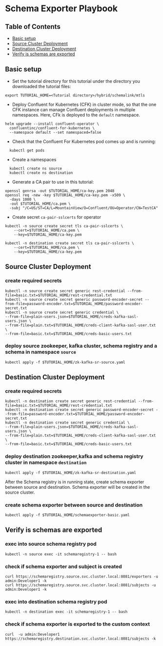 # Schema Exporter Playbook

## Table of Contents

- [Basic setup](#basic-setup)
- [Source Cluster Deployment](#source-cluster-deployment)
- [Destination Cluster Deployment](#destination-cluster-deployment)
- [Verify is schemas are exported](#verify-is-schemas-are-exported)

## Basic setup
- Set the tutorial directory for this tutorial under the directory you downloaded
  the tutorial files:
```
export TUTORIAL_HOME=<Tutorial directory>/hybrid/schemalink/mtls
```

- Deploy Confluent for Kubernetes (CFK) in cluster mode, so that the one CFK instance can manage Confluent deployments in multiple namespaces. Here, CFk is deployed to the `default` namespace.

```
helm upgrade --install confluent-operator \
  confluentinc/confluent-for-kubernetes \
  --namespace default --set namespaced=false
```
- Check that the Confluent For Kubernetes pod comes up and is running:
```
  kubectl get pods
```

- Create a namespaces

```
  kubectl create ns source
  kubectl create ns destination
```

- Generate a CA pair to use in this tutorial:
```
openssl genrsa -out $TUTORIAL_HOME/ca-key.pem 2048
openssl req -new -key $TUTORIAL_HOME/ca-key.pem -x509 \
  -days 1000 \
  -out $TUTORIAL_HOME/ca.pem \
  -subj "/C=US/ST=CA/L=MountainView/O=Confluent/OU=Operator/CN=TestCA"
```  

- Create secret `ca-pair-sslcerts` for operator
```
kubectl -n source create secret tls ca-pair-sslcerts \
    --cert=$TUTORIAL_HOME/ca.pem \
    --key=$TUTORIAL_HOME/ca-key.pem 

kubectl -n destination create secret tls ca-pair-sslcerts \
    --cert=$TUTORIAL_HOME/ca.pem \
    --key=$TUTORIAL_HOME/ca-key.pem   

```

## Source Cluster Deployment

### create required secrets
    kubectl -n source create secret generic rest-credential --from-file=basic.txt=$TUTORIAL_HOME/rest-credential.txt
    kubectl -n source create secret generic password-encoder-secret --from-file=password-encoder.txt=$TUTORIAL_HOME/password-encoder-secret.txt
    kubectl -n source create secret generic credential \
    --from-file=plain-users.json=$TUTORIAL_HOME/creds-kafka-sasl-users.json \
    --from-file=plain.txt=$TUTORIAL_HOME/creds-client-kafka-sasl-user.txt \
    --from-file=basic.txt=$TUTORIAL_HOME/creds-basic-users.txt

### deploy source zookeeper, kafka cluster, schema registry and a schema in namespace `source`

    kubectl apply -f $TUTORIAL_HOME/zk-kafka-sr-source.yaml

## Destination Cluster Deployment
### create required secrets
    kubectl -n destination create secret generic rest-credential --from-file=basic.txt=$TUTORIAL_HOME/rest-credential.txt
    kubectl -n destination create secret generic password-encoder-secret --from-file=password-encoder.txt=$TUTORIAL_HOME/password-encoder-secret.txt
    kubectl -n destination create secret generic credential \
    --from-file=plain-users.json=$TUTORIAL_HOME/creds-kafka-sasl-users.json \
    --from-file=plain.txt=$TUTORIAL_HOME/creds-client-kafka-sasl-user.txt \
    --from-file=basic.txt=$TUTORIAL_HOME/creds-basic-users.txt

### deploy destination zookeeper,kafka and schema registry cluster in namespace `destination`

    kubectl apply -f $TUTORIAL_HOME/zk-kafka-sr-destination.yaml

After the Schema registry is in running state, create schema exporter between source and destination. Schema exporter will be created in the source cluster.

### create schema exporter between source and destination
    kubectl apply -f $TUTORIAL_HOME/schemaexporter-basic.yaml


## Verify is schemas are exported

### exec into source schema registry pod
    kubectl -n source exec -it schemaregistry-1 -- bash

### check if schema exporter and subject is created
    curl https://schemaregistry.source.svc.cluster.local:8081/exporters -u admin:Developer1 -k
    curl https://schemaregistry.source.svc.cluster.local:8081/subjects -u admin:Developer1 -k

### exec into destination schema registry pod
    kubectl -n destination exec -it schemaregistry-1 -- bash

### check if schema exporter is exported to the custom context
    curl  -u admin:Developer1 https://schemaregistry.destination.svc.cluster.local:8081/subjects -k
